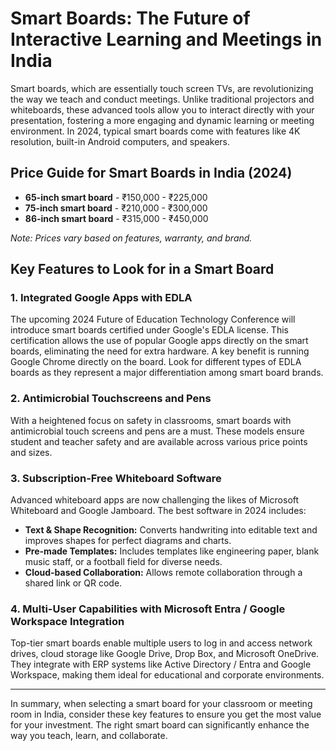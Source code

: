# Smart Boards: The Future of Interactive Learning and Meetings in India

Smart boards, which are essentially touch screen TVs, are revolutionizing the way we teach and conduct meetings. Unlike traditional projectors and whiteboards, these advanced tools allow you to interact directly with your presentation, fostering a more engaging and dynamic learning or meeting environment. In 2024, typical smart boards come with features like 4K resolution, built-in Android computers, and speakers.

## Price Guide for Smart Boards in India (2024)

- **65-inch smart board** - ₹150,000 - ₹225,000
- **75-inch smart board** - ₹210,000 - ₹300,000
- **86-inch smart board** - ₹315,000 - ₹450,000

*Note: Prices vary based on features, warranty, and brand.*

## Key Features to Look for in a Smart Board

### 1. Integrated Google Apps with EDLA

The upcoming 2024 Future of Education Technology Conference will introduce smart boards certified under Google's EDLA license. This certification allows the use of popular Google apps directly on the smart boards, eliminating the need for extra hardware. A key benefit is running Google Chrome directly on the board. Look for different types of EDLA boards as they represent a major differentiation among smart board brands.

### 2. Antimicrobial Touchscreens and Pens

With a heightened focus on safety in classrooms, smart boards with antimicrobial touch screens and pens are a must. These models ensure student and teacher safety and are available across various price points and sizes.

### 3. Subscription-Free Whiteboard Software

Advanced whiteboard apps are now challenging the likes of Microsoft Whiteboard and Google Jamboard. The best software in 2024 includes:

- **Text & Shape Recognition:** Converts handwriting into editable text and improves shapes for perfect diagrams and charts.
- **Pre-made Templates:** Includes templates like engineering paper, blank music staff, or a football field for diverse needs.
- **Cloud-based Collaboration:** Allows remote collaboration through a shared link or QR code.

### 4. Multi-User Capabilities with Microsoft Entra / Google Workspace Integration

Top-tier smart boards enable multiple users to log in and access network drives, cloud storage like Google Drive, Drop Box, and Microsoft OneDrive. They integrate with ERP systems like Active Directory / Entra and Google Workspace, making them ideal for educational and corporate environments.

---

In summary, when selecting a smart board for your classroom or meeting room in India, consider these key features to ensure you get the most value for your investment. The right smart board can significantly enhance the way you teach, learn, and collaborate.
